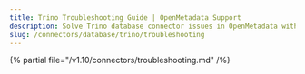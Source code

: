 ```yaml
---
title: Trino Troubleshooting Guide | OpenMetadata Support
description: Solve Trino database connector issues in OpenMetadata with expert troubleshooting guides, error fixes, and step-by-step solutions for seamless data integration.
slug: /connectors/database/trino/troubleshooting
---
```


{% partial file="/v1.10/connectors/troubleshooting.md" /%}

